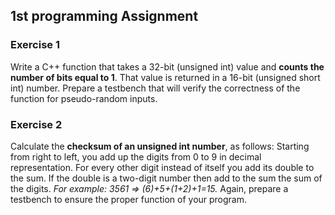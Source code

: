 ## 1st programming Assignment

### Exercise 1
Write a C++ function that takes a 32-bit (unsigned int) value and **counts the number of bits equal to 1**. That value is returned in a 16-bit (unsigned short int) number. Prepare a testbench that will verify the correctness of the function for pseudo-random inputs.

### Exercise 2
Calculate the **checksum of an unsigned int number**, as follows: Starting from right to left, you add up the digits from 0 to 9 in decimal representation. For every other digit instead of itself you add its double to the sum. If the double is a two-digit number then add to the sum the sum of the digits. 
*For example: 3561 => (6)+5+(1+2)+1=15.*
Again, prepare a testbench to ensure the proper function of your program.
